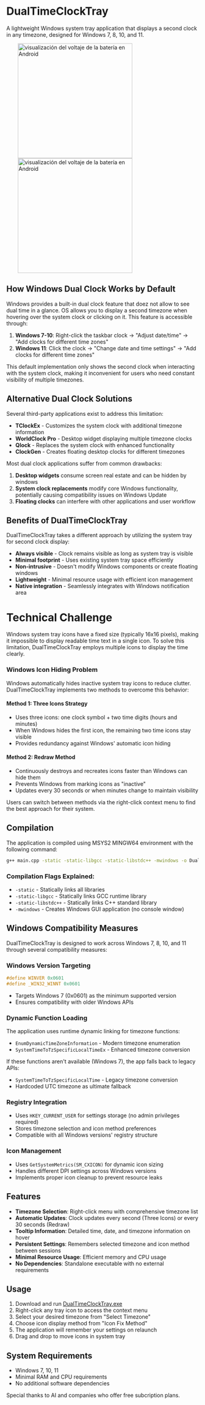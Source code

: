 # DualTimeClockTray

A lightweight Windows system tray application that displays a second clock in any timezone, designed for Windows 7, 8, 10, and 11.
<div style="">
  <img alt="visualización del voltaje de la batería en Android" src="https://raw.githubusercontent.com/Eb43/bateryvoltagedisplay/main/notification-shade.jpg" style="width:300px; display: inline-block; margin-left:30px;"/>
  <img alt="visualización del voltaje de la batería en Android" src="https://raw.githubusercontent.com/Eb43/bateryvoltagedisplay/main/lockscreen.jpg" style="width:300px; display: inline-block; margin-left:30px;"/>
  </div>
  

## How Windows Dual Clock Works by Default

Windows provides a built-in dual clock feature that doez not allow to see dual time in a glance. OS allows you to display a second timezone when hovering over the system clock or clicking on it. This feature is accessible through:

1. **Windows 7-10**: Right-click the taskbar clock → "Adjust date/time" → "Add clocks for different time zones"
2. **Windows 11**: Click the clock → "Change date and time settings" → "Add clocks for different time zones"

This default implementation only shows the second clock when interacting with the system clock, making it inconvenient for users who need constant visibility of multiple timezones.

## Alternative Dual Clock Solutions

Several third-party applications exist to address this limitation:

- **TClockEx** - Customizes the system clock with additional timezone information
- **WorldClock Pro** - Desktop widget displaying multiple timezone clocks
- **Qlock** - Replaces the system clock with enhanced functionality
- **ClockGen** - Creates floating desktop clocks for different timezones

Most dual clock applications suffer from common drawbacks:

1. **Desktop widgets** consume screen real estate and can be hidden by windows
2. **System clock replacements** modify core Windows functionality, potentially causing compatibility issues on Windows Update
3. **Floating clocks** can interfere with other applications and user workflow

## Benefits of DualTimeClockTray

DualTimeClockTray takes a different approach by utilizing the system tray for second clock display:

- **Always visible** - Clock remains visible as long as system tray is visible
- **Minimal footprint** - Uses existing system tray space efficiently
- **Non-intrusive** - Doesn't modify Windows components or create floating windows
- **Lightweight** - Minimal resource usage with efficient icon management
- **Native integration** - Seamlessly integrates with Windows notification area

# Technical Challenge

Windows system tray icons have a fixed size (typically 16x16 pixels), making it impossible to display readable time text in a single icon. To solve this limitation, DualTimeClockTray employs multiple icons to display the time clearly.

### Windows Icon Hiding Problem

Windows automatically hides inactive system tray icons to reduce clutter. DualTimeClockTray implements two methods to overcome this behavior:

#### Method 1: Three Icons Strategy
- Uses three icons: one clock symbol + two time digits (hours and minutes)
- When Windows hides the first icon, the remaining two time icons stay visible
- Provides redundancy against Windows' automatic icon hiding

#### Method 2: Redraw Method
- Continuously destroys and recreates icons faster than Windows can hide them
- Prevents Windows from marking icons as "inactive"
- Updates every 30 seconds or when minutes change to maintain visibility

Users can switch between methods via the right-click context menu to find the best approach for their system.

## Compilation

The application is compiled using MSYS2 MINGW64 environment with the following command:

```bash
g++ main.cpp -static -static-libgcc -static-libstdc++ -mwindows -o DualTimeClockTray.exe
```

### Compilation Flags Explained:
- `-static` - Statically links all libraries
- `-static-libgcc` - Statically links GCC runtime library
- `-static-libstdc++` - Statically links C++ standard library
- `-mwindows` - Creates Windows GUI application (no console window)

## Windows Compatibility Measures

DualTimeClockTray is designed to work across Windows 7, 8, 10, and 11 through several compatibility measures:

### Windows Version Targeting
```cpp
#define WINVER 0x0601
#define _WIN32_WINNT 0x0601
```
- Targets Windows 7 (0x0601) as the minimum supported version
- Ensures compatibility with older Windows APIs

### Dynamic Function Loading
The application uses runtime dynamic linking for timezone functions:
- `EnumDynamicTimeZoneInformation` - Modern timezone enumeration
- `SystemTimeToTzSpecificLocalTimeEx` - Enhanced timezone conversion

If these functions aren't available (Windows 7), the app falls back to legacy APIs:
- `SystemTimeToTzSpecificLocalTime` - Legacy timezone conversion
- Hardcoded UTC timezone as ultimate fallback

### Registry Integration
- Uses `HKEY_CURRENT_USER` for settings storage (no admin privileges required)
- Stores timezone selection and icon method preferences
- Compatible with all Windows versions' registry structure

### Icon Management
- Uses `GetSystemMetrics(SM_CXICON)` for dynamic icon sizing
- Handles different DPI settings across Windows versions
- Implements proper icon cleanup to prevent resource leaks

## Features

- **Timezone Selection**: Right-click menu with comprehensive timezone list
- **Automatic Updates**: Clock updates every second (Three Icons) or every 30 seconds (Redraw)
- **Tooltip Information**: Detailed time, date, and timezone information on hover
- **Persistent Settings**: Remembers selected timezone and icon method between sessions
- **Minimal Resource Usage**: Efficient memory and CPU usage
- **No Dependencies**: Standalone executable with no external requirements

## Usage

1. Download and run [DualTimeClockTray.exe](https://github.com/Eb43/DualTimeClockTray/blob/main/DualTimeClockTray.exe)
2. Right-click any tray icon to access the context menu
3. Select your desired timezone from "Select Timezone"
4. Choose icon display method from "Icon Fix Method"
5. The application will remember your settings on relaunch
6. Drag and drop to move icons in system tray

## System Requirements

- Windows 7, 10, 11 
- Minimal RAM and CPU requirements
- No additional software dependencies

Special thanks to AI and companies who offer free subcription plans.
